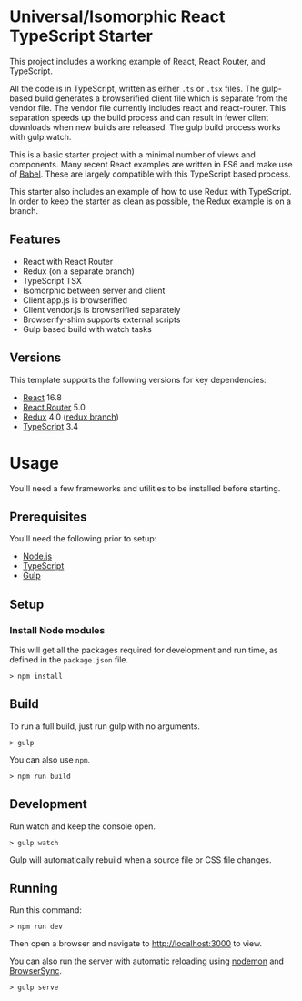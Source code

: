 
# Universal/Isomorphic React TypeScript Starter

This project includes a working example of React, React Router, and TypeScript.

All the code is in TypeScript, written as either `.ts` or `.tsx` files.
The gulp-based build generates a browserified client file which is separate from the vendor file.
The vendor file currently includes react and react-router.
This separation speeds up the build process and can result in fewer client downloads when new builds are released.
The gulp build process works with gulp.watch.

This is a basic starter project with a minimal number of views and components.
Many recent React examples are written in ES6 and make use of [Babel](https://babeljs.io/).
These are largely compatible with this TypeScript based process.

This starter also includes an example of how to use Redux with TypeScript.
In order to keep the starter as clean as possible, the Redux example is on a branch.

## Features

* React with React Router
* Redux (on a separate branch)
* TypeScript TSX
* Isomorphic between server and client
* Client app.js is browserified
* Client vendor.js is browserified separately
* Browserify-shim supports external scripts
* Gulp based build with watch tasks

## Versions

This template supports the following versions for key dependencies:

* [React](https://facebook.github.io/react/) 16.8
* [React Router](https://github.com/rackt/react-router) 5.0
* [Redux](https://github.com/reactjs/redux) 4.0 ([redux branch](https://github.com/toddlucas/react-tsx-starter/tree/redux))
* [TypeScript](http://www.typescriptlang.org/) 3.4

# Usage

You'll need a few frameworks and utilities to be installed before starting.

## Prerequisites

You'll need the following prior to setup:

* [Node.js](https://nodejs.org/)
* [TypeScript](http://www.typescriptlang.org/)
* [Gulp](http://gulpjs.com/)

## Setup

### Install Node modules

This will get all the packages required for development and run time,
as defined in the `package.json` file.

```
> npm install
```

## Build

To run a full build, just run gulp with no arguments.

```
> gulp
```

You can also use `npm`.

```
> npm run build
```

## Development

Run watch and keep the console open.

```
> gulp watch
```

Gulp will automatically rebuild when a source file or CSS file changes.

## Running

Run this command:

```
> npm run dev
```

Then open a browser and navigate to [http://localhost:3000](http://localhost:3000) to view.

You can also run the server with automatic reloading using [nodemon](https://nodemon.io/) and [BrowserSync](https://www.browsersync.io/).

```
> gulp serve
```
